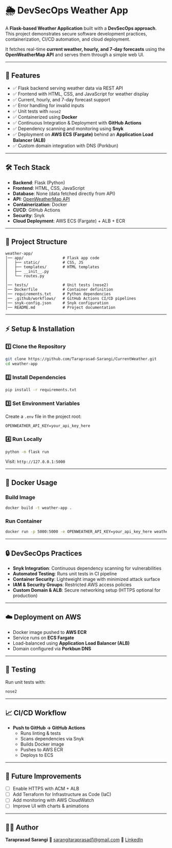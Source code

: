 # 🌦️ DevSecOps Weather App

A **Flask-based Weather Application** built with a **DevSecOps approach**.
This project demonstrates secure software development practices, containerization, CI/CD automation, and cloud deployment.

It fetches real-time **current weather, hourly, and 7-day forecasts** using the **OpenWeatherMap API** and serves them through a simple web UI.

---

## 🚀 Features
- ✅ Flask backend serving weather data via REST API
- ✅ Frontend with HTML, CSS, and JavaScript for weather display
- ✅ Current, hourly, and 7-day forecast support
- ✅ Error handling for invalid inputs
- ✅ Unit tests with `nose2`
- ✅ Containerized using **Docker**
- ✅ Continuous Integration & Deployment with **GitHub Actions**
- ✅ Dependency scanning and monitoring using **Snyk**
- ✅ Deployment on **AWS ECS (Fargate)** behind an **Application Load Balancer (ALB)**
- ✅ Custom domain integration with DNS (Porkbun)

---

## 🛠️ Tech Stack
- **Backend**: Flask (Python)
- **Frontend**: HTML, CSS, JavaScript
- **Database**: None (data fetched directly from API)
- **API**: [OpenWeatherMap API](https://openweathermap.org/api)
- **Containerization**: Docker
- **CI/CD**: GitHub Actions
- **Security**: Snyk
- **Cloud Deployment**: AWS ECS (Fargate) + ALB + ECR

---

## 📂 Project Structure
```
weather-app/
│── app/                 # Flask app code
│   ├── static/          # CSS, JS
│   ├── templates/       # HTML templates
│   ├── __init__.py
│   └── routes.py
│
│── tests/               # Unit tests (nose2)
│── Dockerfile           # Container definition
│── requirements.txt     # Python dependencies
│── .github/workflows/   # GitHub Actions CI/CD pipelines
│── snyk-config.json     # Snyk configuration
│── README.md            # Project documentation
```

---

## ⚡ Setup & Installation

### 1️⃣ Clone the Repository
```bash
git clone https://github.com/Taraprasad-Sarangi/CurrentWeather.git
cd weather-app
```

### 2️⃣ Install Dependencies
```bash
pip install -r requirements.txt
```

### 3️⃣ Set Environment Variables
Create a `.env` file in the project root:
```
OPENWEATHER_API_KEY=your_api_key_here
```

### 4️⃣ Run Locally
```bash
python -m flask run
```
Visit: `http://127.0.0.1:5000`

---

## 🐳 Docker Usage

### Build Image
```bash
docker build -t weather-app .
```

### Run Container
```bash
docker run -p 5000:5000 -e OPENWEATHER_API_KEY=your_api_key_here weather-app
```

---

## 🔒 DevSecOps Practices
- **Snyk Integration**: Continuous dependency scanning for vulnerabilities
- **Automated Testing**: Runs unit tests in CI pipeline
- **Container Security**: Lightweight image with minimized attack surface
- **IAM & Security Groups**: Restricted AWS access policies
- **Custom Domain & ALB**: Secure networking setup (HTTPS optional for production)

---

## ☁️ Deployment on AWS
- Docker image pushed to **AWS ECR**
- Service runs on **ECS Fargate**
- Load-balanced using **Application Load Balancer (ALB)**
- Domain configured via **Porkbun DNS**

---

## 🧪 Testing
Run unit tests with:
```bash
nose2
```

---

## 📈 CI/CD Workflow
- **Push to GitHub → GitHub Actions**
   - Runs linting & tests
   - Scans dependencies via Snyk
   - Builds Docker image
   - Pushes to AWS ECR
   - Deploys to ECS

---

## 📌 Future Improvements
- [ ] Enable HTTPS with ACM + ALB
- [ ] Add Terraform for Infrastructure as Code (IaC)
- [ ] Add monitoring with AWS CloudWatch
- [ ] Improve UI with charts & animations

---

## 👨‍💻 Author
**Taraprasad Sarangi**
📧 sarangitaraprasad1@gmail.com
🔗 [LinkedIn](https://www.linkedin.com/in/taraprasad-sarangi/)
